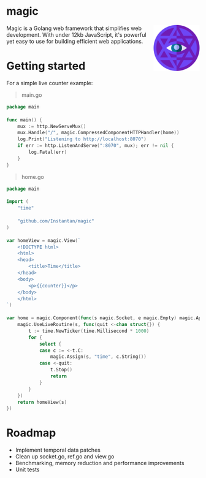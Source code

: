 # magic

<img height="120px" align="right" title="Magic logo" src="website/assets/images/magic-logo.svg" />

Magic is a Golang web framework that simplifies web development.
With under 12kb JavaScript, it's powerful yet easy to use for building
efficient web applications.

# Getting started


For a simple live counter example:

> main.go
```go
package main

func main() {
    mux := http.NewServeMux()
	mux.Handle("/", magic.CompressedComponentHTTPHandler(home))
	log.Print("Listening to http://localhost:8070")
	if err := http.ListenAndServe(":8070", mux); err != nil {
		log.Fatal(err)
	}
}
```

> home.go
```go
package main

import (
	"time"

	"github.com/Instantan/magic"
)

var homeView = magic.View(`
	<!DOCTYPE html>
	<html>
	<head>
		<title>Time</title>
	</head>
	<body>
		<p>{{counter}}</p>
	</body>
	</html>
`)

var home = magic.Component(func(s magic.Socket, e magic.Empty) magic.AppliedView {
	magic.UseLiveRoutine(s, func(quit <-chan struct{}) {
		t := time.NewTicker(time.Millisecond * 1000)
		for {
			select {
			case c := <-t.C:
				magic.Assign(s, "time", c.String())
			case <-quit:
                t.Stop()
                return
			}
		}
	})
	return homeView(s)
})

```

# Roadmap

- Implement temporal data patches
- Clean up socket.go, ref.go and view.go
- Benchmarking, memory reduction and performance improvements
- Unit tests